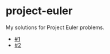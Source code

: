 # project-euler

My solutions for Project Euler problems.

- [#1](Multiples%20of%203%20or%205)
- [#2](Even%20Fibonacci%20Numbers)
